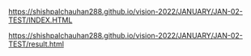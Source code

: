  https://shishpalchauhan288.github.io/vision-2022/JANUARY/JAN-02-TEST/INDEX.HTML
 
 
 
 
  https://shishpalchauhan288.github.io/vision-2022/JANUARY/JAN-02-TEST/result.html
